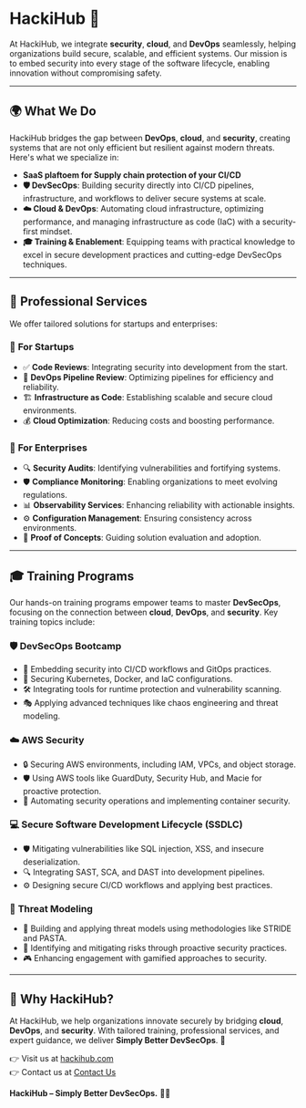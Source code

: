 # HackiHub 🚀

At HackiHub, we integrate **security**, **cloud**, and **DevOps** seamlessly, helping organizations build secure, scalable, and efficient systems. Our mission is to embed security into every stage of the software lifecycle, enabling innovation without compromising safety.

---

## 🌍 What We Do

HackiHub bridges the gap between **DevOps**, **cloud**, and **security**, creating systems that are not only efficient but resilient against modern threats. Here's what we specialize in:

- **SaaS plaftoem for Supply chain protection of your CI/CD**
- **🛡️ DevSecOps**: Building security directly into CI/CD pipelines, infrastructure, and workflows to deliver secure systems at scale.
- **☁️ Cloud & DevOps**: Automating cloud infrastructure, optimizing performance, and managing infrastructure as code (IaC) with a security-first mindset.
- **🎓 Training & Enablement**: Equipping teams with practical knowledge to excel in secure development practices and cutting-edge DevSecOps techniques.

---

## 💼 Professional Services

We offer tailored solutions for startups and enterprises:

### 🌱 **For Startups**
- ✅ **Code Reviews**: Integrating security into development from the start.
- 🚀 **DevOps Pipeline Review**: Optimizing pipelines for efficiency and reliability.
- 🏗️ **Infrastructure as Code**: Establishing scalable and secure cloud environments.
- 💰 **Cloud Optimization**: Reducing costs and boosting performance.

### 🏢 **For Enterprises**
- 🔍 **Security Audits**: Identifying vulnerabilities and fortifying systems.
- 🛡️ **Compliance Monitoring**: Enabling organizations to meet evolving regulations.
- 📊 **Observability Services**: Enhancing reliability with actionable insights.
- ⚙️ **Configuration Management**: Ensuring consistency across environments.
- 🧪 **Proof of Concepts**: Guiding solution evaluation and adoption.

---

## 🎓 Training Programs

Our hands-on training programs empower teams to master **DevSecOps**, focusing on the connection between **cloud**, **DevOps**, and **security**. Key training topics include:

### 🛡️ **DevSecOps Bootcamp**
- 🔧 Embedding security into CI/CD workflows and GitOps practices.
- 🐳 Securing Kubernetes, Docker, and IaC configurations.
- 🛠️ Integrating tools for runtime protection and vulnerability scanning.
- 🎭 Applying advanced techniques like chaos engineering and threat modeling.

### ☁️ **AWS Security**
- 🔒 Securing AWS environments, including IAM, VPCs, and object storage.
- 🛡️ Using AWS tools like GuardDuty, Security Hub, and Macie for proactive protection.
- 🤖 Automating security operations and implementing container security.

### 💻 **Secure Software Development Lifecycle (SSDLC)**
- 🛡️ Mitigating vulnerabilities like SQL injection, XSS, and insecure deserialization.
- 🔍 Integrating SAST, SCA, and DAST into development pipelines.
- ⚙️ Designing secure CI/CD workflows and applying best practices.

### 🧩 **Threat Modeling**
- 🧠 Building and applying threat models using methodologies like STRIDE and PASTA.
- 🔎 Identifying and mitigating risks through proactive security practices.
- 🎮 Enhancing engagement with gamified approaches to security.

---

## 🤝 Why HackiHub?

At HackiHub, we help organizations innovate securely by bridging **cloud**, **DevOps**, and **security**. With tailored training, professional services, and expert guidance, we deliver **Simply Better DevSecOps**. 💪

👉 Visit us at [hackihub.com](https://hackihub.com)  
👉 Contact us at [Contact Us](https://hackihub.com/contact-us)

**HackiHub – Simply Better DevSecOps.** 🔐✨
